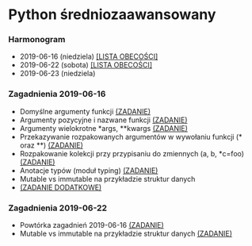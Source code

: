 # Python średniozaawansowany

### Harmonogram

- 2019-06-16 (niedziela) [[LISTA OBECOŚCI]](lista_2019_06_16.md)
- 2019-06-22 (sobota) [[LISTA OBECOŚCI]](lista_2019_06_22.md)
- 2019-06-23 (niedziela)

### Zagadnienia 2019-06-16
* Domyślne argumenty funkcji [(ZADANIE)](zadania/default_args.md)
* Argumenty pozycyjne i nazwane funkcji [(ZADANIE)](zadania/positional_named_args.md)
* Argumenty wielokrotne *args, **kwargs [(ZADANIE)](zadania/args_kwargs.md)
* Przekazywanie rozpakowanych argumentów w wywołaniu funkcji (* oraz **) [(ZADANIE)](zadania/unpack_args_kwargs.md)
* Rozpakowanie kolekcji przy przypisaniu do zmiennych (a, b, *c=foo) [(ZADANIE)](zadania/unpack_vars.md    )
* Anotacje typów (moduł typing) [(ZADANIE)](zadania/type_annotations.md)
* Mutable vs immutable na przykładzie struktur danych
* [(ZADANIE DODATKOWE)](zadania/bonus.md)

### Zagadnienia 2019-06-22
* Powtórka zagadnień 2019-06-16 [(ZADANIE)](zadania/tasks_16.md)
* Mutable vs immutable na przykładzie struktur danych [(ZADANIE)](zadania/mutable_immutable.md)
